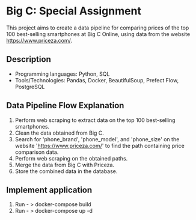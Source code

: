 # Big C: Special Assignment
This project aims to create a data pipeline for comparing prices of the top 100 best-selling smartphones at Big C Online, using data from the website https://www.priceza.com/.

## Description
- Programming languages: Python, SQL
- Tools/Technologies: Pandas, Docker, BeautifulSoup, Prefect Flow, PostgreSQL

## Data Pipeline Flow Explanation
1. Perform web scraping to extract data on the top 100 best-selling smartphones.
2. Clean the data obtained from Big C.
3. Search for 'phone_brand', 'phone_model', and 'phone_size' on the website 'https://www.priceza.com/' to find the path containing price comparison data.
4. Perform web scraping on the obtained paths.
5. Merge the data from Big C with Priceza.
6. Store the combined data in the database.

## Implement application
1. Run - > docker-compose build
2. Run - > docker-compose up -d